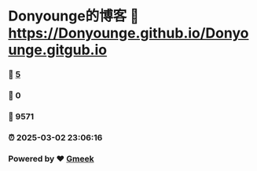 # Donyounge的博客 :link: https://Donyounge.github.io/Donyounge.gitgub.io 
### :page_facing_up: [5](https://Donyounge.github.io/Donyounge.gitgub.io/tag.html) 
### :speech_balloon: 0 
### :hibiscus: 9571 
### :alarm_clock: 2025-03-02 23:06:16 
### Powered by :heart: [Gmeek](https://github.com/Meekdai/Gmeek)
